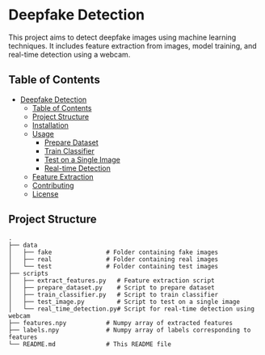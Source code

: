 # Deepfake Detection

This project aims to detect deepfake images using machine learning techniques. It includes feature extraction from images, model training, and real-time detection using a webcam.

## Table of Contents

- [Deepfake Detection](#deepfake-detection)
  - [Table of Contents](#table-of-contents)
  - [Project Structure](#project-structure)
  - [Installation](#installation)
  - [Usage](#usage)
    - [Prepare Dataset](#prepare-dataset)
    - [Train Classifier](#train-classifier)
    - [Test on a Single Image](#test-on-a-single-image)
    - [Real-time Detection](#real-time-detection)
  - [Feature Extraction](#feature-extraction)
  - [Contributing](#contributing)
  - [License](#license)

## Project Structure

```plaintext
.
├── data
│   ├── fake               # Folder containing fake images
│   ├── real               # Folder containing real images
│   └── test               # Folder containing test images
├── scripts
│   ├── extract_features.py   # Feature extraction script
│   ├── prepare_dataset.py    # Script to prepare dataset
│   ├── train_classifier.py   # Script to train classifier
│   ├── test_image.py         # Script to test on a single image
│   └── real_time_detection.py# Script for real-time detection using webcam
├── features.npy           # Numpy array of extracted features
├── labels.npy             # Numpy array of labels corresponding to features
└── README.md              # This README file
